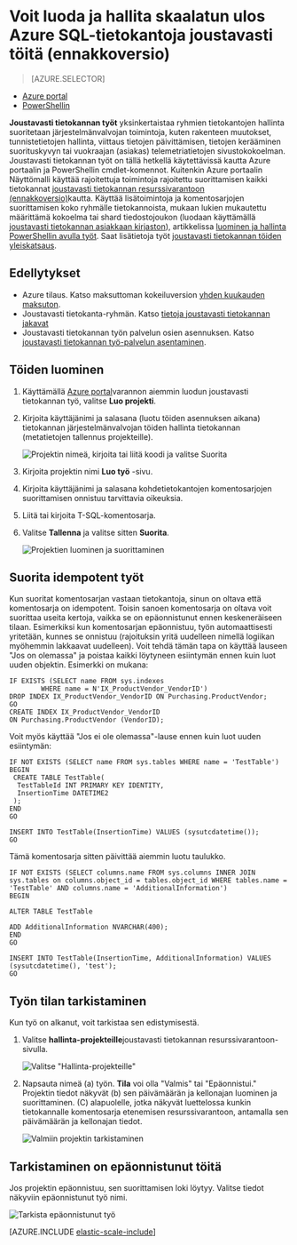 <properties
    pageTitle="Voit luoda ja hallita skaalatun ulos Azure SQL-tietokantoja joustavasti työt | Microsoftin Azure"
    description="Käy läpi luomisen ja hallinnan joustavasti tietokannan työn."
    services="sql-database"
    documentationCenter=""
    manager="jhubbard"
    authors="ddove"
    editor=""/>

<tags
    ms.service="sql-database"
    ms.workload="sql-database"
    ms.tgt_pltfrm="na"
    ms.devlang="na"
    ms.topic="article"
    ms.date="07/27/2016"
    ms.author="ddove"/>

# <a name="create-and-manage-scaled-out-azure-sql-databases-using-elastic-jobs-preview"></a>Voit luoda ja hallita skaalatun ulos Azure SQL-tietokantoja joustavasti töitä (ennakkoversio)

> [AZURE.SELECTOR]
- [Azure portal](sql-database-elastic-jobs-create-and-manage.md)
- [PowerShellin](sql-database-elastic-jobs-powershell.md)


**Joustavasti tietokannan työt** yksinkertaistaa ryhmien tietokantojen hallinta suoritetaan järjestelmänvalvojan toimintoja, kuten rakenteen muutokset, tunnistetietojen hallinta, viittaus tietojen päivittämisen, tietojen kerääminen suorituskyvyn tai vuokraajan (asiakas) telemetriatietojen sivustokokoelman. Joustavasti tietokannan työt on tällä hetkellä käytettävissä kautta Azure portaalin ja PowerShellin cmdlet-komennot. Kuitenkin Azure portaalin Näyttömalli käyttää rajoitettuja toimintoja rajoitettu suorittamisen kaikki tietokannat [joustavasti tietokannan resurssivarantoon (ennakkoversio)](sql-database-elastic-pool.md)kautta. Käyttää lisätoimintoja ja komentosarjojen suorittamisen koko ryhmälle tietokannoista, mukaan lukien mukautettu määrittämä kokoelma tai shard tiedostojoukon (luodaan käyttämällä [joustavasti tietokannan asiakkaan kirjaston](sql-database-elastic-scale-introduction.md)), artikkelissa [luominen ja hallinta PowerShellin avulla työt](sql-database-elastic-jobs-powershell.md). Saat lisätietoja työt [joustavasti tietokannan töiden yleiskatsaus](sql-database-elastic-jobs-overview.md). 

## <a name="prerequisites"></a>Edellytykset

* Azure tilaus. Katso maksuttoman kokeiluversion [yhden kuukauden maksuton](https://azure.microsoft.com/pricing/free-trial/).
* Joustavasti tietokanta-ryhmän. Katso [tietoja joustavasti tietokannan jakavat](sql-database-elastic-pool.md)
* Joustavasti tietokannan työn palvelun osien asennuksen. Katso [joustavasti tietokannan työ-palvelun asentaminen](sql-database-elastic-jobs-service-installation.md).

## <a name="creating-jobs"></a>Töiden luominen

1. Käyttämällä [Azure portal](https://portal.azure.com)varannon aiemmin luodun joustavasti tietokannan työ, valitse **Luo projekti**.
2. Kirjoita käyttäjänimi ja salasana (luotu töiden asennuksen aikana) tietokannan järjestelmänvalvojan töiden hallinta tietokannan (metatietojen tallennus projekteille).

    ![Projektin nimeä, kirjoita tai liitä koodi ja valitse Suorita][1]
2. Kirjoita projektin nimi **Luo työ** -sivu.
3. Kirjoita käyttäjänimi ja salasana kohdetietokantojen komentosarjojen suorittamisen onnistuu tarvittavia oikeuksia.
4. Liitä tai kirjoita T-SQL-komentosarja.
5. Valitse **Tallenna** ja valitse sitten **Suorita**.

    ![Projektien luominen ja suorittaminen][5]

## <a name="run-idempotent-jobs"></a>Suorita idempotent työt

Kun suoritat komentosarjan vastaan tietokantoja, sinun on oltava että komentosarja on idempotent. Toisin sanoen komentosarja on oltava voit suorittaa useita kertoja, vaikka se on epäonnistunut ennen keskeneräiseen tilaan. Esimerkiksi kun komentosarjan epäonnistuu, työn automaattisesti yritetään, kunnes se onnistuu (rajoituksin yritä uudelleen nimellä logiikan myöhemmin lakkaavat uudelleen). Voit tehdä tämän tapa on käyttää lauseen "Jos on olemassa" ja poistaa kaikki löytyneen esiintymän ennen kuin luot uuden objektin. Esimerkki on mukana:

    IF EXISTS (SELECT name FROM sys.indexes
            WHERE name = N'IX_ProductVendor_VendorID')
    DROP INDEX IX_ProductVendor_VendorID ON Purchasing.ProductVendor;
    GO
    CREATE INDEX IX_ProductVendor_VendorID
    ON Purchasing.ProductVendor (VendorID);

Voit myös käyttää "Jos ei ole olemassa"-lause ennen kuin luot uuden esiintymän:

    IF NOT EXISTS (SELECT name FROM sys.tables WHERE name = 'TestTable')
    BEGIN
     CREATE TABLE TestTable(
      TestTableId INT PRIMARY KEY IDENTITY,
      InsertionTime DATETIME2
     );
    END
    GO

    INSERT INTO TestTable(InsertionTime) VALUES (sysutcdatetime());
    GO

Tämä komentosarja sitten päivittää aiemmin luotu taulukko.

    IF NOT EXISTS (SELECT columns.name FROM sys.columns INNER JOIN sys.tables on columns.object_id = tables.object_id WHERE tables.name = 'TestTable' AND columns.name = 'AdditionalInformation')
    BEGIN

    ALTER TABLE TestTable

    ADD AdditionalInformation NVARCHAR(400);
    END
    GO

    INSERT INTO TestTable(InsertionTime, AdditionalInformation) VALUES (sysutcdatetime(), 'test');
    GO


## <a name="checking-job-status"></a>Työn tilan tarkistaminen

Kun työ on alkanut, voit tarkistaa sen edistymisestä.

1. Valitse **hallinta-projekteille**joustavasti tietokannan resurssivarantoon-sivulla.

    ![Valitse "Hallinta-projekteille"][2]

2. Napsauta nimeä (a) työn. **Tila** voi olla "Valmis" tai "Epäonnistui." Projektin tiedot näkyvät (b) sen päivämäärän ja kellonajan luominen ja suorittaminen. (C) alapuolelle, jotka näkyvät luettelossa kunkin tietokannalle komentosarja etenemisen resurssivarantoon, antamalla sen päivämäärän ja kellonajan tiedot.

    ![Valmiin projektin tarkistaminen][3]


## <a name="checking-failed-jobs"></a>Tarkistaminen on epäonnistunut töitä

Jos projektin epäonnistuu, sen suorittamisen loki löytyy. Valitse tiedot näkyviin epäonnistunut työ nimi.

![Tarkista epäonnistunut työ][4]


[AZURE.INCLUDE [elastic-scale-include](../../includes/elastic-scale-include.md)]

<!--Image references-->
[1]: ./media/sql-database-elastic-jobs-create-and-manage/screen-1.png
[2]: ./media/sql-database-elastic-jobs-create-and-manage/click-manage-jobs.png
[3]: ./media/sql-database-elastic-jobs-create-and-manage/running-jobs.png
[4]: ./media/sql-database-elastic-jobs-create-and-manage/failed.png
[5]: ./media/sql-database-elastic-jobs-create-and-manage/screen-2.png

 
